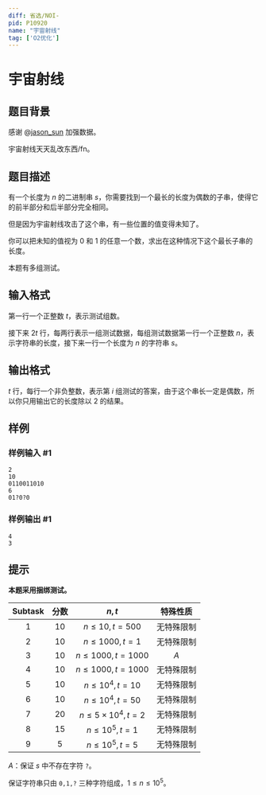 ```yaml
---
diff: 省选/NOI-
pid: P10920
name: "宇宙射线"
tag: ['O2优化']
---
```

# 宇宙射线
## 题目背景

感谢 @[jason_sun](https://www.luogu.com.cn/user/399762) 加强数据。

宇宙射线天天乱改东西/fn。
## 题目描述

有一个长度为 $n$ 的二进制串 $s$，你需要找到一个最长的长度为偶数的子串，使得它的前半部分和后半部分完全相同。

但是因为宇宙射线攻击了这个串，有一些位置的值变得未知了。

你可以把未知的值视为 $0$ 和 $1$ 的任意一个数，求出在这种情况下这个最长子串的长度。

本题有多组测试。
## 输入格式

第一行一个正整数 $t$，表示测试组数。

接下来 $2t$ 行，每两行表示一组测试数据，每组测试数据第一行一个正整数 $n$，表示字符串的长度，接下来一行一个长度为 $n$ 的字符串 $s$。
## 输出格式

$t$ 行，每行一个非负整数，表示第 $i$ 组测试的答案，由于这个串长一定是偶数，所以你只用输出它的长度除以 $2$ 的结果。
## 样例

### 样例输入 #1
```
2
10
0110011010
6
01?0?0
```
### 样例输出 #1
```
4
3
```
## 提示

**本题采用捆绑测试。**

| $\text{Subtask}$ | 分数 | $n,t$ | 特殊性质 |
| :-----------: | :-----------: | :-----------: | :-----------: |
| $1$ | $10$ | $n\le 10,t=500$ | 无特殊限制 |
| $2$ | $10$ | $n\le1000,t=1$ | 无特殊限制 |
| $3$ | $10$ | $n\le 1000,t=1000$ | $A$ |
| $4$ | $10$ | $n\le 1000,t=1000$ | 无特殊限制 |
| $5$ | $10$ | $n\le 10^4,t=10$ | 无特殊限制 |
| $6$ | $10$ | $n\le 10^4,t=50$ | 无特殊限制 |
| $7$ | $20$ | $n\le 5\times 10^4,t=2$ | 无特殊限制 |
| $8$ | $15$ | $n\le 10^5,t=1$ | 无特殊限制 |
| $9$ | $5$ | $n\le 10^5,t=5$ | 无特殊限制 |

$A$：保证 $s$ 中不存在字符 `?`。

保证字符串只由 `0,1,?` 三种字符组成，$1\le n\le 10^5$。

